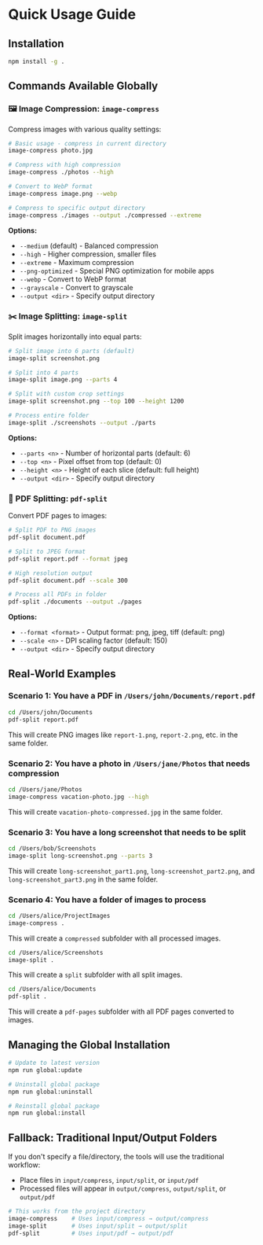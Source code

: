 # Quick Usage Guide

## Installation

```bash
npm install -g .
```

## Commands Available Globally

### 🖼️ Image Compression: `image-compress`

Compress images with various quality settings:

```bash
# Basic usage - compress in current directory
image-compress photo.jpg

# Compress with high compression  
image-compress ./photos --high

# Convert to WebP format
image-compress image.png --webp

# Compress to specific output directory
image-compress ./images --output ./compressed --extreme
```

**Options:**
- `--medium` (default) - Balanced compression
- `--high` - Higher compression, smaller files
- `--extreme` - Maximum compression
- `--png-optimized` - Special PNG optimization for mobile apps
- `--webp` - Convert to WebP format
- `--grayscale` - Convert to grayscale
- `--output <dir>` - Specify output directory

### ✂️ Image Splitting: `image-split`

Split images horizontally into equal parts:

```bash
# Split image into 6 parts (default)
image-split screenshot.png

# Split into 4 parts
image-split image.png --parts 4

# Split with custom crop settings
image-split screenshot.png --top 100 --height 1200

# Process entire folder
image-split ./screenshots --output ./parts
```

**Options:**
- `--parts <n>` - Number of horizontal parts (default: 6)
- `--top <n>` - Pixel offset from top (default: 0)
- `--height <n>` - Height of each slice (default: full height)
- `--output <dir>` - Specify output directory

### 📄 PDF Splitting: `pdf-split`

Convert PDF pages to images:

```bash
# Split PDF to PNG images
pdf-split document.pdf

# Split to JPEG format
pdf-split report.pdf --format jpeg

# High resolution output
pdf-split document.pdf --scale 300

# Process all PDFs in folder
pdf-split ./documents --output ./pages
```

**Options:**
- `--format <format>` - Output format: png, jpeg, tiff (default: png)
- `--scale <n>` - DPI scaling factor (default: 150)
- `--output <dir>` - Specify output directory

## Real-World Examples

### Scenario 1: You have a PDF in `/Users/john/Documents/report.pdf`

```bash
cd /Users/john/Documents
pdf-split report.pdf
```
This will create PNG images like `report-1.png`, `report-2.png`, etc. in the same folder.

### Scenario 2: You have a photo in `/Users/jane/Photos` that needs compression

```bash
cd /Users/jane/Photos
image-compress vacation-photo.jpg --high
```
This will create `vacation-photo-compressed.jpg` in the same folder.

### Scenario 3: You have a long screenshot that needs to be split

```bash
cd /Users/bob/Screenshots
image-split long-screenshot.png --parts 3
```
This will create `long-screenshot_part1.png`, `long-screenshot_part2.png`, and `long-screenshot_part3.png` in the same folder.

### Scenario 4: You have a folder of images to process

```bash
cd /Users/alice/ProjectImages
image-compress .
```
This will create a `compressed` subfolder with all processed images.

```bash
cd /Users/alice/Screenshots
image-split .
```
This will create a `split` subfolder with all split images.

```bash
cd /Users/alice/Documents
pdf-split .
```
This will create a `pdf-pages` subfolder with all PDF pages converted to images.

## Managing the Global Installation

```bash
# Update to latest version
npm run global:update

# Uninstall global package
npm run global:uninstall

# Reinstall global package
npm run global:install
```

## Fallback: Traditional Input/Output Folders

If you don't specify a file/directory, the tools will use the traditional workflow:
- Place files in `input/compress`, `input/split`, or `input/pdf`
- Processed files will appear in `output/compress`, `output/split`, or `output/pdf`

```bash
# This works from the project directory
image-compress    # Uses input/compress → output/compress
image-split       # Uses input/split → output/split
pdf-split         # Uses input/pdf → output/pdf
```
